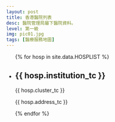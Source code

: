 ```yaml
---
layout: post
title: 香港醫院列表
desc: 醫院管理局屬下醫院資料。
level: 第一級
img: pic01.jpg
tags: [醫療服務地圖]
---
```

<ul>
{% for hosp in site.data.HOSPLIST %}
  <li>
    <h2>{{ hosp.institution_tc }}</h2>
    <p>{{ hosp.cluster_tc }}</p>
    <p>{{ hosp.address_tc }}</p>
  </li>
{% endfor %}
</ul>
